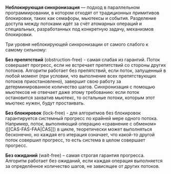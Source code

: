 **Неблокирующая синхронизация** — подход в параллельном программировании, в котором отходят от традиционных примитивов блокировки, таких как семафоры, мьютексы и события. Разделение доступа между потоками идёт за счёт атомарных операций и специальных, разработанных под конкретную задачу, механизмов блокировки.

Три уровня неблокирующей синхронизации от самого слабого к самому сильному:

**Без препятствий** (obstruction-free) - самая слабая из гарантий. Поток совершает прогресс, если не встречает препятствий со стороны других потоков. Алгоритм работает без препятствий, если поток, запущенный в любой момент (при условии, что выполнение всех препятствующих потоков приостановлено), завершит свою работу за детерминированное количество шагов. Синхронизация с помощью мьютексов не отвечает даже этому требованию: если поток остановится захватив мьютекс, то остальные потоки, которым этот мьютекс нужен, будут простаивать.

**Без блокировок** (lock-free) - для алгоритмов без блокировок гарантируется системный прогресс по крайней мере одного потока. Например, поток, выполняющий операцию «сравнение с обменом» ([[CAS-FAS-FAA|CAS]]) в цикле, теоретически может выполняться бесконечно, но каждая его итерация означает, что какой-то другой поток совершил прогресс, то есть система в целом совершает прогресс.

**Без ожиданий** (wait-free) – самая строгая гарантия прогресса. Алгоритм работает без ожиданий, если каждая операция выполняется за определённое количество шагов, не зависящее от других потоков.
